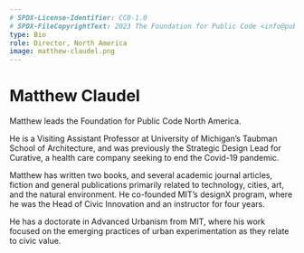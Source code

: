 ```yaml
---
# SPDX-License-Identifier: CC0-1.0
# SPDX-FileCopyrightText: 2023 The Foundation for Public Code <info@publiccode.net>
type: Bio
role: Director, North America
image: matthew-claudel.png
---
```


# Matthew Claudel

Matthew leads the Foundation for Public Code North America.

He is a Visiting Assistant Professor at University of Michigan’s Taubman School of Architecture, and was previously the Strategic Design Lead for Curative, a health care company seeking to end the Covid-19 pandemic.

Matthew has written two books, and several academic journal articles, fiction and general publications primarily related to technology, cities, art, and the natural environment.
He co-founded MIT’s designX program, where he was the Head of Civic Innovation and an instructor for four years.

He has a doctorate in Advanced Urbanism from MIT, where his work focused on the emerging practices of urban experimentation as they relate to civic value.
